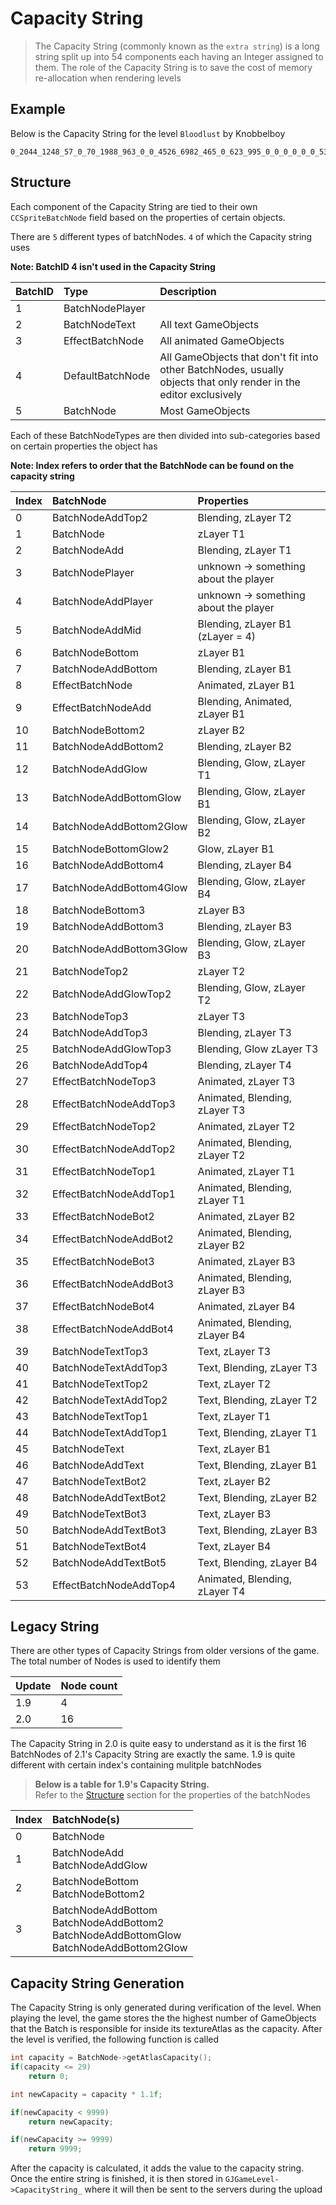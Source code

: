 # Capacity String

> The Capacity String (commonly known as the `extra string`) is a long string split up into 54 components each having an Integer assigned to them. The role of the Capacity String is to save the cost of memory re-allocation when rendering levels

## Example

Below is the Capacity String for the level `Bloodlust` by Knobbelboy

    0_2044_1248_57_0_70_1988_963_0_0_4526_6982_465_0_623_995_0_0_0_0_0_0_53_0_0_0_0_0_0_0_0_0_35_105_38_0_0_0_0_0_0_0_0_0_294_1173_38_0_0_0_0_0_0_0_0  

## Structure

Each component of the Capacity String are tied to their own `CCSpriteBatchNode` field based on the properties of certain objects.

There are `5` different types of batchNodes. `4` of which the Capacity string uses

**Note: BatchID 4 isn't used in the Capacity String**

| BatchID | Type | Description |
|:--------|:-----|:------------|
| 1 | BatchNodePlayer | |
| 2 | BatchNodeText | All text GameObjects |
| 3 | EffectBatchNode | All animated GameObjects |
| 4 | DefaultBatchNode | All GameObjects that don't fit into other BatchNodes, usually objects that only render in the editor exclusively |
| 5 | BatchNode | Most GameObjects |

Each of these BatchNodeTypes are then divided into sub-categories based on certain properties the object has

**Note: Index refers to order that the BatchNode can be found on the capacity string**


| Index | BatchNode | Properties |
|:------|:----------|:-----------|
| 0 | BatchNodeAddTop2 | Blending, zLayer T2 |
| 1 | BatchNode | zLayer T1 |
| 2 | BatchNodeAdd | Blending, zLayer T1 |
| 3 | BatchNodePlayer | unknown -> something about the player |
| 4 | BatchNodeAddPlayer | unknown -> something about the player |
| 5 | BatchNodeAddMid | Blending, zLayer B1 (zLayer = 4)|
| 6 | BatchNodeBottom | zLayer B1 |
| 7 | BatchNodeAddBottom | Blending, zLayer B1 |
| 8 | EffectBatchNode | Animated, zLayer B1 |
| 9 | EffectBatchNodeAdd | Blending, Animated, zLayer B1 |
| 10 | BatchNodeBottom2 | zLayer B2 |
| 11 | BatchNodeAddBottom2 | Blending, zLayer B2 |
| 12 | BatchNodeAddGlow | Blending, Glow, zLayer T1 |
| 13 | BatchNodeAddBottomGlow | Blending, Glow, zLayer B1 | 
| 14 | BatchNodeAddBottom2Glow | Blending, Glow, zLayer B2 | 
| 15 | BatchNodeBottomGlow2 | Glow, zLayer B1 | 
| 16 | BatchNodeAddBottom4 | Blending, zLayer B4 |
| 17 | BatchNodeAddBottom4Glow | Blending, Glow, zLayer B4 |
| 18 | BatchNodeBottom3 | zLayer B3 |
| 19 | BatchNodeAddBottom3 | Blending, zLayer B3 |
| 20 | BatchNodeAddBottom3Glow | Blending, Glow, zLayer B3 |
| 21 | BatchNodeTop2 | zLayer T2 |
| 22 | BatchNodeAddGlowTop2 | Blending, Glow, zLayer T2 |
| 23 | BatchNodeTop3 | zLayer T3 |
| 24 | BatchNodeAddTop3 | Blending, zLayer T3 |
| 25 | BatchNodeAddGlowTop3 | Blending, Glow zLayer T3 |
| 26 | BatchNodeAddTop4 | Blending, zLayer T4 |
| 27 | EffectBatchNodeTop3 | Animated, zLayer T3 |
| 28 | EffectBatchNodeAddTop3 | Animated, Blending, zLayer T3 |
| 29 | EffectBatchNodeTop2 | Animated, zLayer T2 |
| 30 | EffectBatchNodeAddTop2 | Animated, Blending, zLayer T2 |
| 31 | EffectBatchNodeTop1 | Animated, zLayer T1 |
| 32 | EffectBatchNodeAddTop1 | Animated, Blending, zLayer T1 |
| 33 | EffectBatchNodeBot2 | Animated, zLayer B2 |
| 34 | EffectBatchNodeAddBot2 | Animated, Blending, zLayer B2 |
| 35 | EffectBatchNodeBot3 | Animated, zLayer B3 |
| 36 | EffectBatchNodeAddBot3 | Animated, Blending, zLayer B3 |
| 37 | EffectBatchNodeBot4 | Animated, zLayer B4 |
| 38 | EffectBatchNodeAddBot4 | Animated, Blending, zLayer B4 |
| 39 | BatchNodeTextTop3 | Text, zLayer T3 |
| 40 | BatchNodeTextAddTop3 | Text, Blending, zLayer T3 |
| 41 | BatchNodeTextTop2 | Text, zLayer T2 |
| 42 | BatchNodeTextAddTop2 | Text, Blending, zLayer T2 |
| 43 | BatchNodeTextTop1 | Text, zLayer T1 |
| 44 | BatchNodeTextAddTop1 | Text, Blending, zLayer T1 |
| 45 | BatchNodeText | Text, zLayer B1 |
| 46 | BatchNodeAddText | Text, Blending, zLayer B1 |
| 47 | BatchNodeTextBot2 | Text, zLayer B2 |
| 48 | BatchNodeAddTextBot2 | Text, Blending, zLayer B2 |
| 49 | BatchNodeTextBot3 | Text, zLayer B3 |
| 50 | BatchNodeAddTextBot3 | Text, Blending, zLayer B3 |
| 51 | BatchNodeTextBot4 | Text, zLayer B4 |
| 52 | BatchNodeAddTextBot5 | Text, Blending, zLayer B4 |
| 53 | EffectBatchNodeAddTop4 | Animated, Blending, zLayer T4 |


## Legacy String

There are other types of Capacity Strings from older versions of the game. The total number of Nodes is used to identify them

| Update | Node count |
|:-------|:-----------|
| 1.9 | 4 |
| 2.0 | 16 |

The Capacity String in 2.0 is quite easy to understand as it is the first 16 BatchNodes of 2.1's Capacity String are exactly the same. 1.9 is quite different with certain index's containing mulitple batchNodes
 
> **Below is a table for 1.9's Capacity String.**  
> Refer to the [Structure](/resources/client/level-components/Capacity-string?id=structure) section for the properties of the batchNodes

| Index | BatchNode(s) |
|:------|:-------------|
| 0 | BatchNode |
| 1 | BatchNodeAdd</br> BatchNodeAddGlow |
| 2 | BatchNodeBottom</br> BatchNodeBottom2 |
| 3 | BatchNodeAddBottom</br> BatchNodeAddBottom2</br> BatchNodeAddBottomGlow</br> BatchNodeAddBottom2Glow |

## Capacity String Generation

The Capacity String is only generated during verification of the level. When playing the level, the game stores the the highest number of GameObjects that the Batch is responsible for inside its textureAtlas as the capacity. After the level is verified, the following function is called

```cpp
int capacity = BatchNode->getAtlasCapacity();
if(capacity <= 29) 
    return 0;

int newCapacity = capacity * 1.1f;

if(newCapacity < 9999) 
    return newCapacity;

if(newCapacity >= 9999) 
    return 9999;
 ```

After the capacity is calculated, it adds the value to the capacity string. Once the entire string is finished, it is then stored in `GJGameLevel->CapacityString_` where it will then be sent to the servers during the upload
